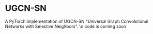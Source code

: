 # UGCN-SN
A PyTorch implementation of UGCN-SN "Universal Graph Convolutional Networks with Selective Neighbors". \n
code is coming soon
